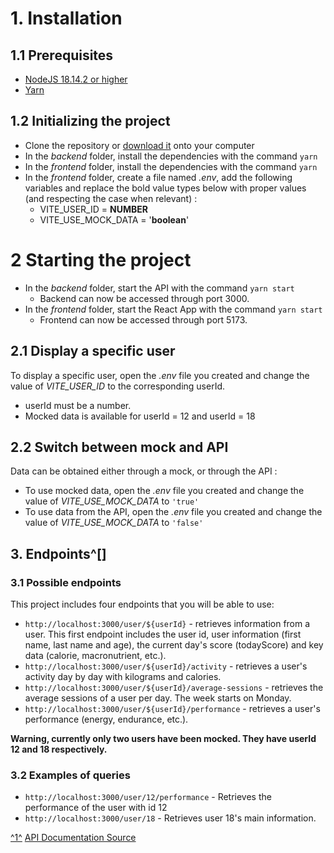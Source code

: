 # 1. Installation

## 1.1 Prerequisites
* [NodeJS 18.14.2 or higher](https://nodejs.org/en/)
* [Yarn](https://yarnpkg.com/)

## 1.2 Initializing the project
* Clone the repository or [download it](https://github.com/gpollet/12---D-veloppez-un-tableau-de-bord-d-analytics-avec-React/archive/refs/heads/master.zip) onto your computer
* In the *backend* folder, install the dependencies with the command `yarn`
* In the *frontend* folder, install the dependencies with the command `yarn`
* In the *frontend* folder, create a file named *.env*, add the following variables and replace the bold value types below with proper values (and respecting the case when relevant) :
	* VITE_USER_ID = **NUMBER**
	* VITE_USE_MOCK_DATA = '**boolean**'

# 2 Starting the project
* In the *backend* folder, start the API with the command `yarn start`
	* Backend can now be accessed through port 3000.
* In the *frontend* folder, start the React App with the command `yarn start`
	* Frontend can now be accessed through port 5173.

## 2.1 Display a specific user
To display a specific user, open the *.env* file you created and change the value of *VITE_USER_ID* to the corresponding userId.
* userId must be a number.
* Mocked data is available for userId = 12 and userId = 18

## 2.2 Switch between mock and API
Data can be obtained either through a mock, or through the API :
* To use mocked data, open the *.env* file you created and change the value of *VITE_USE_MOCK_DATA* to `'true'`
* To use data from the API, open the *.env* file you created and change the value of *VITE_USE_MOCK_DATA* to `'false'`

## 3. Endpoints^[]
### 3.1 Possible endpoints

This project includes four endpoints that you will be able to use:

-   `http://localhost:3000/user/${userId}`  - retrieves information from a user. This first endpoint includes the user id, user information (first name, last name and age), the current day's score (todayScore) and key data (calorie, macronutrient, etc.).
-   `http://localhost:3000/user/${userId}/activity`  - retrieves a user's activity day by day with kilograms and calories.
-   `http://localhost:3000/user/${userId}/average-sessions`  - retrieves the average sessions of a user per day. The week starts on Monday.
-   `http://localhost:3000/user/${userId}/performance`  - retrieves a user's performance (energy, endurance, etc.).

**Warning, currently only two users have been mocked. They have userId 12 and 18 respectively.**

### [](https://github.com/OpenClassrooms-Student-Center/P9-front-end-dashboard#42-examples-of-queries)3.2 Examples of queries

-   `http://localhost:3000/user/12/performance`  - Retrieves the performance of the user with id 12
-   `http://localhost:3000/user/18`  - Retrieves user 18's main information.


 [^1^](#fnref1) [ API Documentation Source](https://github.com/OpenClassrooms-Student-Center/P9-front-end-dashboard#41-possible-endpoints)